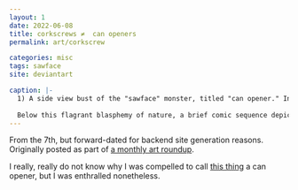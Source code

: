 ```yaml
---
layout: 1
date: 2022-06-08
title: corkscrews ≠  can openers
permalink: art/corkscrew

categories: misc
tags: sawface
site: deviantart

caption: |-
  1) A side view bust of the "sawface" monster, titled "can opener." In subsequent images: 2) the upper and lower mouths swing open, the middle jaw protruding further, and 3) the middle "jaw" spins.
  
  Below this flagrant blasphemy of nature, a brief comic sequence depicts the same, but this time the monster starts drilling underground.
---
```

From the 7th, but forward-dated for backend site generation reasons. Originally posted as part of [a monthly art roundup](https://www.deviantart.com/a-flyleaf/art/roundup-06-2022-hodge-of-podge-921010209).

I really, really do not know why I was compelled to call [this thing](https://beerboxes-com.3dcartstores.com/Tavern-Wing-Corkscrew-Carded-Stainless-Steel-previously-34-2039_p_341.html) a can opener, but I was enthralled nonetheless.